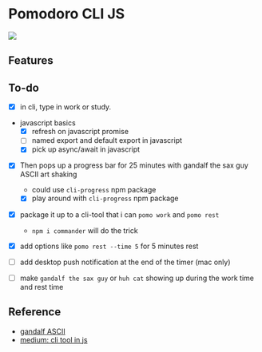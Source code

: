 # Pomodoro CLI JS


![](https://t3.ftcdn.net/jpg/05/59/43/08/360_F_559430832_nsbmfLyk7lzRrzM6x7yN9SzDUwmiFHgE.jpg)

## Features

## To-do

- [x] in cli, type in work or study.
- javascript basics
    - [x] refresh on javascript promise
    - [ ] named export and default export in javascript
    - [x] pick up async/await in javascript
- [x] Then pops up a progress bar for 25 minutes with gandalf the sax guy ASCII art shaking
    - could use `cli-progress` npm package
    - [x] play around with `cli-progress` npm package
- [x] package it up to a cli-tool that i can `pomo work` and `pomo rest`
    - `npm i commander` will do the trick
- [x] add options like `pomo rest --time 5` for 5 minutes rest
- [ ] add desktop push notification at the end of the timer (mac only)
- [ ] make `gandalf the sax guy` or `huh cat` showing up during the work time and rest time


## Reference

- [gandalf ASCII](https://learn.microsoft.com/en-gb/archive/blogs/wesdyer/linq-to-ascii-art)
- [medium: cli tool in js](https://webcache.googleusercontent.com/search?q=cache:https://medium.com/nmc-techblog/building-a-cli-with-node-js-in-2024-c278802a3ef5&strip=0&vwsrc=1&referer=medium-parser)

